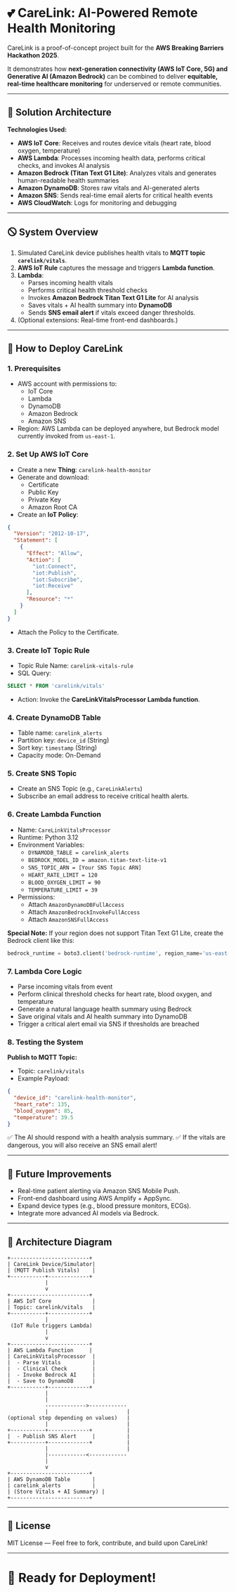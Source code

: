 # 💕 CareLink: AI-Powered Remote Health Monitoring

CareLink is a proof-of-concept project built for the **AWS Breaking Barriers Hackathon 2025**.

It demonstrates how **next-generation connectivity (AWS IoT Core, 5G) and Generative AI (Amazon Bedrock)** can be combined to deliver **equitable, real-time healthcare monitoring** for underserved or remote communities.

---

## 🚀 Solution Architecture

**Technologies Used:**
- **AWS IoT Core**: Receives and routes device vitals (heart rate, blood oxygen, temperature)
- **AWS Lambda**: Processes incoming health data, performs critical checks, and invokes AI analysis
- **Amazon Bedrock (Titan Text G1 Lite)**: Analyzes vitals and generates human-readable health summaries
- **Amazon DynamoDB**: Stores raw vitals and AI-generated alerts
- **Amazon SNS**: Sends real-time email alerts for critical health events
- **AWS CloudWatch**: Logs for monitoring and debugging

---

## 🛇 System Overview

1. Simulated CareLink device publishes health vitals to **MQTT topic `carelink/vitals`**.
2. **AWS IoT Rule** captures the message and triggers **Lambda function**.
3. **Lambda**:
   - Parses incoming health vitals
   - Performs critical health threshold checks
   - Invokes **Amazon Bedrock Titan Text G1 Lite** for AI analysis
   - Saves vitals + AI health summary into **DynamoDB**
   - Sends **SNS email alert** if vitals exceed danger thresholds.
4. (Optional extensions: Real-time front-end dashboards.)

---

## 💪 How to Deploy CareLink

### 1. Prerequisites
- AWS account with permissions to:
  - IoT Core
  - Lambda
  - DynamoDB
  - Amazon Bedrock
  - Amazon SNS
- Region: AWS Lambda can be deployed anywhere, but Bedrock model currently invoked from `us-east-1`.

### 2. Set Up AWS IoT Core

- Create a new **Thing**: `carelink-health-monitor`
- Generate and download:
  - Certificate
  - Public Key
  - Private Key
  - Amazon Root CA
- Create an **IoT Policy**:
```json
{
  "Version": "2012-10-17",
  "Statement": [
    {
      "Effect": "Allow",
      "Action": [
        "iot:Connect",
        "iot:Publish",
        "iot:Subscribe",
        "iot:Receive"
      ],
      "Resource": "*"
    }
  ]
}
```
- Attach the Policy to the Certificate.

### 3. Create IoT Topic Rule

- Topic Rule Name: `carelink-vitals-rule`
- SQL Query:
```sql
SELECT * FROM 'carelink/vitals'
```
- Action: Invoke the **CareLinkVitalsProcessor Lambda function**.

### 4. Create DynamoDB Table

- Table name: `carelink_alerts`
- Partition key: `device_id` (String)
- Sort key: `timestamp` (String)
- Capacity mode: On-Demand

### 5. Create SNS Topic

- Create an SNS Topic (e.g., `CareLinkAlerts`)
- Subscribe an email address to receive critical health alerts.

### 6. Create Lambda Function

- Name: `CareLinkVitalsProcessor`
- Runtime: Python 3.12
- Environment Variables:
  - `DYNAMODB_TABLE = carelink_alerts`
  - `BEDROCK_MODEL_ID = amazon.titan-text-lite-v1`
  - `SNS_TOPIC_ARN = [Your SNS Topic ARN]`
  - `HEART_RATE_LIMIT = 120`
  - `BLOOD_OXYGEN_LIMIT = 90`
  - `TEMPERATURE_LIMIT = 39`
- Permissions:
  - Attach `AmazonDynamoDBFullAccess`
  - Attach `AmazonBedrockInvokeFullAccess`
  - Attach `AmazonSNSFullAccess`

**Special Note:**
If your region does not support Titan Text G1 Lite, create the Bedrock client like this:
```python
bedrock_runtime = boto3.client('bedrock-runtime', region_name='us-east-1')
```

### 7. Lambda Core Logic

- Parse incoming vitals from event
- Perform clinical threshold checks for heart rate, blood oxygen, and temperature
- Generate a natural language health summary using Bedrock
- Save original vitals and AI health summary into DynamoDB
- Trigger a critical alert email via SNS if thresholds are breached

### 8. Testing the System

**Publish to MQTT Topic:**
- Topic: `carelink/vitals`
- Example Payload:
```json
{
  "device_id": "carelink-health-monitor",
  "heart_rate": 135,
  "blood_oxygen": 85,
  "temperature": 39.5
}
```

✅ The AI should respond with a health analysis summary.
✅ If the vitals are dangerous, you will also receive an SNS email alert!

---

## 🌟 Future Improvements

- Real-time patient alerting via Amazon SNS Mobile Push.
- Front-end dashboard using AWS Amplify + AppSync.
- Expand device types (e.g., blood pressure monitors, ECGs).
- Integrate more advanced AI models via Bedrock.

---

## 📜 Architecture Diagram

```plaintext
+-------------------------+
| CareLink Device/Simulator|
| (MQTT Publish Vitals)    |
+-----------+-------------+
            |
            v
+-------------------------+
| AWS IoT Core             |
| Topic: carelink/vitals   |
+-----------+-------------+
            |
 (IoT Rule triggers Lambda)
            |
            v
+-------------------------+
| AWS Lambda Function     |
| CareLinkVitalsProcessor  |
|  - Parse Vitals          |
|  - Clinical Check        |
|  - Invoke Bedrock AI     |
|  - Save to DynamoDB      |
+-----------+-------------+
            |
            |
            ------------->------------
            |                         |
(optional step depending on values)   |
            |                         |
+-----------+-------------+           |
|  - Publish SNS Alert     |          |
+-----------+-------------+           |
            |                         |
            |------------<------------
            |                     
            v
+-------------------------+
| AWS DynamoDB Table       |
| carelink_alerts          |
| (Store Vitals + AI Summary) |
+-------------------------+
```

---

## 📜 License

MIT License — Feel free to fork, contribute, and build upon CareLink!

---

# 🚀 Ready for Deployment!

